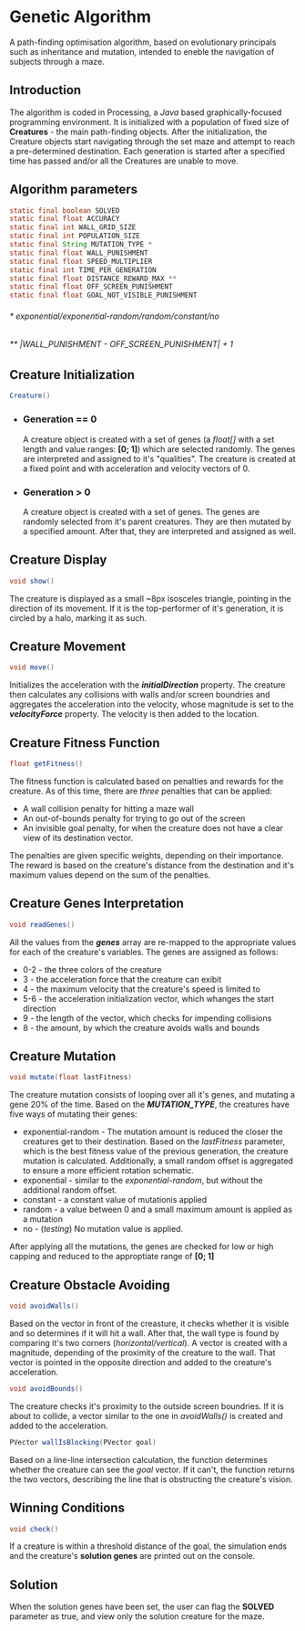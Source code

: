 # Genetic Algorithm

A path-finding optimisation algorithm, based on evolutionary principals such as inheritance and mutation, intended to eneble the navigation of subjects through a maze.

## Introduction

The algorithm is coded in Processing, a _Java_ based graphically-focused programming environment.
It is initialized with a population of fixed size of **Creatures** - the main path-finding objects. After the initialization, 
the Creature objects start navigating through the set maze and attempt to reach a pre-determined destination. Each generation is started after a specified time has passed and/or 
all the Creatures are unable to move.

## Algorithm parameters
```java
static final boolean SOLVED
static final float ACCURACY
static final int WALL_GRID_SIZE
static final int POPULATION_SIZE
static final String MUTATION_TYPE *
static final float WALL_PUNISHMENT
static final float SPEED_MULTIPLIER
static final int TIME_PER_GENERATION
static final float DISTANCE_REWARD_MAX **
static final float OFF_SCREEN_PUNISHMENT
static final float GOAL_NOT_VISIBLE_PUNISHMENT
```
###### \* exponential/exponential-random/random/constant/no
###### \*\* _|WALL_PUNISHMENT - OFF_SCREEN_PUNISHMENT| + 1_

## Creature Initialization
  ```java
  Creature()
  ```
* ### Generation == 0  
  A creature object is created with a set of genes (a _float[]_ with a set length and value ranges: **[0; 1]**) which are selected randomly. The genes are interpreted and assigned to it's "qualities". 
  The creature is created at a fixed point and with acceleration and velocity vectors of 0.
* ### Generation > 0
  A creature object is created with a set of genes. The genes are randomly selected from it's parent creatures. They are then mutated by a specified amount. After that, they are interpreted and assigned as well.  

## Creature Display
  ```java
  void show()
  ```
  The creature is displayed as a small ~8px isosceles triangle, pointing in the direction of its movement. If it is the top-performer of it's generation, it is circled by a halo, marking it as such.
 
## Creature Movement
  ```java
  void move()
  ```
  Initializes the acceleration with the ***initialDirection*** property. The creature then calculates any collisions   with walls and/or screen boundries and aggregates the acceleration into the velocity, whose magnitude is set
  to the ***velocityForce*** property. The velocity is then added to the location.
  
## Creature Fitness Function
  ```java
  float getFitness()
  ```
  The fitness function is calculated based on penalties and rewards for the creature. As of this time, there are _three_ penalties that can be applied:
  * A wall collision penalty for hitting a maze wall
  * An out-of-bounds penalty for trying to go out of the screen
  * An invisible goal penalty, for when the creature does not have a clear view of its destination vector.  
  
The penalties are given specific weights, depending on their importance. The reward is based on the creature's distance from the destination and it's maximum values depend on the sum of the penalties.  

## Creature Genes Interpretation
  ```java
  void readGenes()
  ```
  All the values from the ***genes*** array are re-mapped to the appropriate values for each of the creature's variables. The genes are assigned as follows:
  * 0-2 - the three colors of the creature
  * 3 - the acceleration force that the creature can exibit
  * 4 - the maximum velocity that the creature's speed is limited to
  * 5-6 - the acceleration initialization vector, which whanges the start direction
  * 9 - the length of the vector, which checks for impending collisions
  * 8 - the amount, by which the creature avoids walls and bounds

## Creature Mutation
  ```java
  void mutate(float lastFitness)
  ```
  The creature mutation consists of looping over all it's genes, and mutating a gene 20% of the time. Based on the ***MUTATION_TYPE***, the creatures have five ways of mutating their genes:  
  * exponential-random - The mutation amount is reduced the closer the creatures get to their destination. Based on the _lastFitness_ parameter, which is the best fitness value of the previous generation, 
  the creature mutation is calculated. Additionally, a small random offset is aggregated to ensure a more efficient rotation schematic.
  * exponential - similar to the _exponential-random_, but without the additional random offset.
  * constant - a constant value of mutationis applied
  * random - a value between 0 and a small maximum amount is applied as a mutation
  * no - (_testing_) No mutation value is applied.

After applying all the mutations, the genes are checked for low or high capping and reduced to the approptiate range of **[0; 1]**
  
## Creature Obstacle Avoiding
```java
void avoidWalls()
```
Based on the vector in front of the creasture, it checks whether it is visible and so determines if it will hit a wall. After that, the wall type is found by comparing it's two 
corners (_horizontal/vertical_). A vector is created with a magnitude, depending of the proximity of the creature to the wall. That vector is pointed in the opposite direction and added to the creature's acceleration.  
  
    
```java
void avoidBounds()
```
The creature checks it's proximity to the outside screen boundries. If it is about to collide, a vector similar to the one in _avoidWalls()_ is created and added to the acceleration.
  
  
```java
PVector wallIsBlocking(PVector goal)
```
Based on a line-line intersection calculation, the function determines whether the creature can see the _goal_ vector. If it can't,
the function returns the two vectors, describing the line that is obstructing the creature's vision.
  
## Winning Conditions  
```java
void check()
```
If a creature is within a threshold distance of the goal, the simulation ends and the creature's **solution genes** are printed out on the console.
  
## Solution
When the solution genes have been set, the user can flag the **SOLVED** parameter as true, and view only the solution creature for the maze. 
  
  
  
  
  
  
  
  
  
